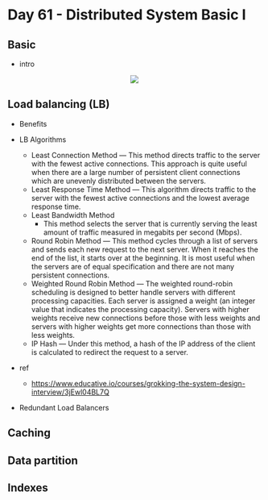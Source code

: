 # Day 61 - Distributed System Basic I 

## Basic
- intro
<p align="center"><img src ="https://github.com/yennanliu/DE-100-days/blob/master/de100days/day_61/load_balancer.png"></p>

## Load balancing (LB)
- Benefits

- LB Algorithms 
	- Least Connection Method 
		— This method directs traffic to the server with the fewest active connections. This approach is quite useful when there are a large number of persistent client connections which are unevenly distributed between the servers.
	- Least Response Time Method 
		— This algorithm directs traffic to the server with the fewest active connections and the lowest average response time.
	- Least Bandwidth Method 
		- This method selects the server that is currently serving the least amount of traffic measured in megabits per second (Mbps).
	- Round Robin Method 
		— This method cycles through a list of servers and sends each new request to the next server. When it reaches the end of the list, it starts over at the beginning. It is most useful when the servers are of equal specification and there are not many persistent connections.
	- Weighted Round Robin Method 
		— The weighted round-robin scheduling is designed to better handle servers with different processing capacities. Each server is assigned a weight (an integer value that indicates the processing capacity). Servers with higher weights receive new connections before those with less weights and servers with higher weights get more connections than those with less weights.
	- IP Hash 
		— Under this method, a hash of the IP address of the client is calculated to redirect the request to a server.	

- ref 
	- https://www.educative.io/courses/grokking-the-system-design-interview/3jEwl04BL7Q

- Redundant Load Balancers

## Caching

## Data partition

## Indexes
